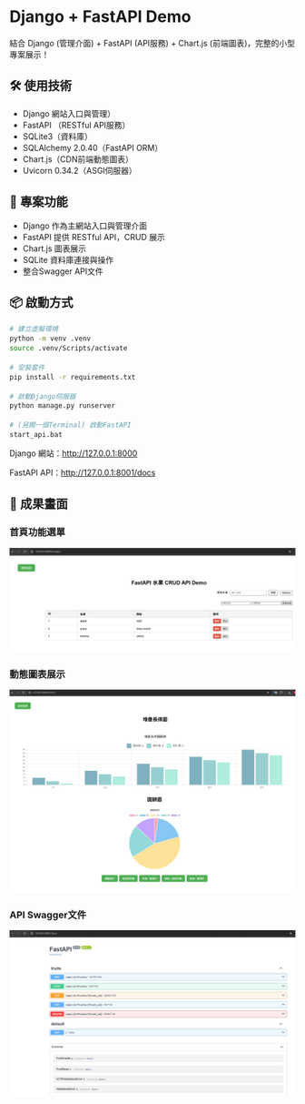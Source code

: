 # Django + FastAPI Demo
結合 Django (管理介面) + FastAPI (API服務) + Chart.js (前端圖表)，完整的小型專案展示！

## 🛠 使用技術
- Django 網站入口與管理）
- FastAPI （RESTful API服務）
- SQLite3（資料庫）
- SQLAlchemy 2.0.40（FastAPI ORM）
- Chart.js（CDN前端動態圖表）
- Uvicorn 0.34.2（ASGI伺服器）

## 🚀 專案功能
- Django 作為主網站入口與管理介面
- FastAPI 提供 RESTful API，CRUD 展示
- Chart.js 圖表展示
- SQLite 資料庫連接與操作
- 整合Swagger API文件

## 📦 啟動方式

```bash
# 建立虛擬環境
python -m venv .venv
source .venv/Scripts/activate

# 安裝套件
pip install -r requirements.txt

# 啟動Django伺服器
python manage.py runserver

# (另開一個Terminal) 啟動FastAPI
start_api.bat
```

Django 網站：http://127.0.0.1:8000

FastAPI API：http://127.0.0.1:8001/docs

## 🎯 成果畫面

### 首頁功能選單
![CRUD UI](./images/crud_ui.jpg)

### 動態圖表展示
![圖表 UI](./images/chartjs_ui.jpg)

### API Swagger文件
![Swagger](./images/swagger.jpg)